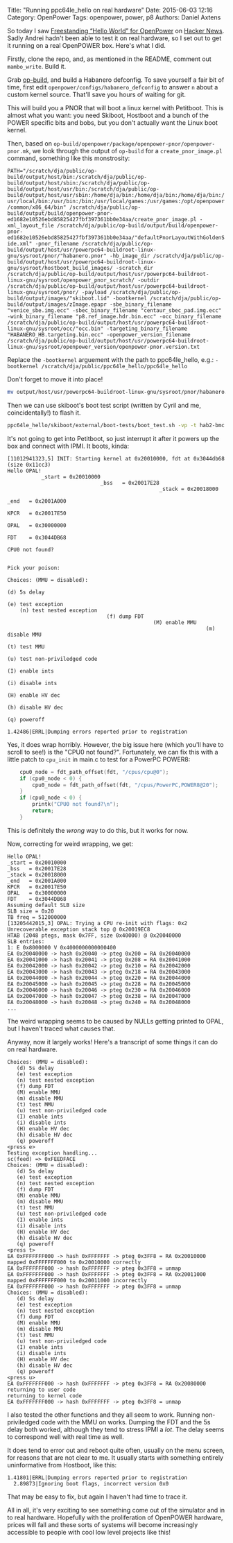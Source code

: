 Title: "Running ppc64le_hello on real hardware"
Date: 2015-06-03 12:16
Category: OpenPower
Tags: openpower, power, p8
Authors: Daniel Axtens

So today I saw [Freestanding “Hello World” for OpenPower](https://github.com/andreiw/ppc64le_hello) on [Hacker News](https://news.ycombinator.com/item?id=9649490). Sadly Andrei hadn't been able to test it on real hardware, so I set out to get it running on a real OpenPOWER box. Here's what I did.

Firstly, clone the repo, and, as mentioned in the README, comment out `mambo_write`. Build it.
 
Grab [op-build](https://github.com/open-power/op-build), and build a Habanero defconfig. To save yourself a fair bit of time, first edit `openpower/configs/habanero_defconfig` to answer `n` about a custom kernel source. That'll save you hours of waiting for git.
 
This will build you a PNOR that will boot a linux kernel with Petitboot. This is almost what you want: you need Skiboot, Hostboot and a bunch of the POWER specific bits and bobs, but you don't actually want the Linux boot kernel.

Then, based on `op-build/openpower/package/openpower-pnor/openpower-pnor.mk`, we look through the output of `op-build` for a  `create_pnor_image.pl` command, something like this monstrosity:

`
PATH="/scratch/dja/public/op-build/output/host/bin:/scratch/dja/public/op-build/output/host/sbin:/scratch/dja/public/op-build/output/host/usr/bin:/scratch/dja/public/op-build/output/host/usr/sbin:/home/dja/bin:/home/dja/bin:/home/dja/bin:/usr/local/bin:/usr/bin:/bin:/usr/local/games:/usr/games:/opt/openpower/common/x86_64/bin" /scratch/dja/public/op-build/output/build/openpower-pnor-ed1682e10526ebd85825427fbf397361bb0e34aa/create_pnor_image.pl -xml_layout_file /scratch/dja/public/op-build/output/build/openpower-pnor-ed1682e10526ebd85825427fbf397361bb0e34aa/"defaultPnorLayoutWithGoldenSide.xml" -pnor_filename /scratch/dja/public/op-build/output/host/usr/powerpc64-buildroot-linux-gnu/sysroot/pnor/"habanero.pnor" -hb_image_dir /scratch/dja/public/op-build/output/host/usr/powerpc64-buildroot-linux-gnu/sysroot/hostboot_build_images/ -scratch_dir /scratch/dja/public/op-build/output/host/usr/powerpc64-buildroot-linux-gnu/sysroot/openpower_pnor_scratch/ -outdir /scratch/dja/public/op-build/output/host/usr/powerpc64-buildroot-linux-gnu/sysroot/pnor/ -payload /scratch/dja/public/op-build/output/images/"skiboot.lid" -bootkernel /scratch/dja/public/op-build/output/images/zImage.epapr -sbe_binary_filename "venice_sbe.img.ecc" -sbec_binary_filename "centaur_sbec_pad.img.ecc" -wink_binary_filename "p8.ref_image.hdr.bin.ecc" -occ_binary_filename /scratch/dja/public/op-build/output/host/usr/powerpc64-buildroot-linux-gnu/sysroot/occ/"occ.bin" -targeting_binary_filename "HABANERO_HB.targeting.bin.ecc" -openpower_version_filename /scratch/dja/public/op-build/output/host/usr/powerpc64-buildroot-linux-gnu/sysroot/openpower_version/openpower-pnor.version.txt
`

Replace the `-bootkernel` arguement with the path to ppc64le_hello, e.g.: `-bootkernel /scratch/dja/public/ppc64le_hello/ppc64le_hello`

Don't forget to move it into place! 

```sh
mv output/host/usr/powerpc64-buildroot-linux-gnu/sysroot/pnor/habanero.pnor output/images/habanero.pnor
```

Then we can use skiboot's boot test script (written by Cyril and me, coincidentally!) to flash it.

```sh
ppc64le_hello/skiboot/external/boot-tests/boot_test.sh -vp -t hab2-bmc -P <path to>/habanero.pnor
```

It's not going to get into Petitboot, so just interrupt it after it powers up the box and connect with IPMI. It boots, kinda:

```text
[11012941323,5] INIT: Starting kernel at 0x20010000, fdt at 0x3044db68 (size 0x11cc3)
Hello OPAL!
           _start = 0x20010000
                              _bss   = 0x20017E28
                                                 _stack = 0x20018000
                                                                    _end   = 0x2001A000
                                                                                       KPCR   = 0x20017E50
                                                                                                          OPAL   = 0x30000000
                                                                                                                             FDT    = 0x3044DB68
                                                                                                                                                CPU0 not found?

                                                                                                                                                               Pick your poison:
                                                                                                                                                                                Choices: (MMU = disabled):
                                                                                                                                                                                                             (d) 5s delay
                                                                                                                                                                                                                            (e) test exception
    (n) test nested exception
                                (f) dump FDT
                                               (M) enable MMU
                                                                (m) disable MMU
                                                                                  (t) test MMU
                                                                                                 (u) test non-priviledged code
                                                                                                                                 (I) enable ints
                                                                                                                                                   (i) disable ints
                                                                                                                                                                      (H) enable HV dec
                                                                                                                                                                                          (h) disable HV dec
                                                                                                                                                                                                               (q) poweroff
                                                                                                                                                                                                                             1.42486|ERRL|Dumping errors reported prior to registration
```

Yes, it does wrap horribly. However, the big issue here (which you'll have to scroll to see!) is the "CPU0 not found?". Fortunately, we can fix this with a little patch to `cpu_init` in main.c to test for a PowerPC POWER8:


```C
	cpu0_node = fdt_path_offset(fdt, "/cpus/cpu@0");
	if (cpu0_node < 0) {
		cpu0_node = fdt_path_offset(fdt, "/cpus/PowerPC,POWER8@20");
	}
	if (cpu0_node < 0) {
		printk("CPU0 not found?\n");
		return;
	}
```

This is definitely the _wrong_ way to do this, but it works for now.

Now, correcting for weird wrapping, we get:

```text
Hello OPAL!
_start = 0x20010000
_bss   = 0x20017E28
_stack = 0x20018000
_end   = 0x2001A000
KPCR   = 0x20017E50
OPAL   = 0x30000000
FDT    = 0x3044DB68
Assuming default SLB size
SLB size = 0x20
TB freq = 512000000
[13205442015,3] OPAL: Trying a CPU re-init with flags: 0x2
Unrecoverable exception stack top @ 0x20019EC8
HTAB (2048 ptegs, mask 0x7FF, size 0x40000) @ 0x20040000
SLB entries:
1: E 0x8000000 V 0x4000000000000400
EA 0x20040000 -> hash 0x20040 -> pteg 0x200 = RA 0x20040000
EA 0x20041000 -> hash 0x20041 -> pteg 0x208 = RA 0x20041000
EA 0x20042000 -> hash 0x20042 -> pteg 0x210 = RA 0x20042000
EA 0x20043000 -> hash 0x20043 -> pteg 0x218 = RA 0x20043000
EA 0x20044000 -> hash 0x20044 -> pteg 0x220 = RA 0x20044000
EA 0x20045000 -> hash 0x20045 -> pteg 0x228 = RA 0x20045000
EA 0x20046000 -> hash 0x20046 -> pteg 0x230 = RA 0x20046000
EA 0x20047000 -> hash 0x20047 -> pteg 0x238 = RA 0x20047000
EA 0x20048000 -> hash 0x20048 -> pteg 0x240 = RA 0x20048000
...
```

The weird wrapping seems to be caused by NULLs getting printed to OPAL, but I haven't traced what causes that.

Anyway, now it largely works! Here's a transcript of some things it can do on real hardware.

```text
Choices: (MMU = disabled):
   (d) 5s delay
   (e) test exception
   (n) test nested exception
   (f) dump FDT
   (M) enable MMU
   (m) disable MMU
   (t) test MMU
   (u) test non-priviledged code
   (I) enable ints
   (i) disable ints
   (H) enable HV dec
   (h) disable HV dec
   (q) poweroff
<press e>
Testing exception handling...
sc(feed) => 0xFEEDFACE
Choices: (MMU = disabled):
   (d) 5s delay
   (e) test exception
   (n) test nested exception
   (f) dump FDT
   (M) enable MMU
   (m) disable MMU
   (t) test MMU
   (u) test non-priviledged code
   (I) enable ints
   (i) disable ints
   (H) enable HV dec
   (h) disable HV dec
   (q) poweroff
<press t>
EA 0xFFFFFFF000 -> hash 0xFFFFFFF -> pteg 0x3FF8 = RA 0x20010000
mapped 0xFFFFFFF000 to 0x20010000 correctly
EA 0xFFFFFFF000 -> hash 0xFFFFFFF -> pteg 0x3FF8 = unmap
EA 0xFFFFFFF000 -> hash 0xFFFFFFF -> pteg 0x3FF8 = RA 0x20011000
mapped 0xFFFFFFF000 to 0x20011000 incorrectly
EA 0xFFFFFFF000 -> hash 0xFFFFFFF -> pteg 0x3FF8 = unmap
Choices: (MMU = disabled):
   (d) 5s delay
   (e) test exception
   (n) test nested exception
   (f) dump FDT
   (M) enable MMU
   (m) disable MMU
   (t) test MMU
   (u) test non-priviledged code
   (I) enable ints
   (i) disable ints
   (H) enable HV dec
   (h) disable HV dec
   (q) poweroff
<press u>
EA 0xFFFFFFF000 -> hash 0xFFFFFFF -> pteg 0x3FF8 = RA 0x20080000
returning to user code
returning to kernel code
EA 0xFFFFFFF000 -> hash 0xFFFFFFF -> pteg 0x3FF8 = unmap
```

I also tested the other functions and they all seem to work. Running non-priviledged code with the MMU on works. Dumping the FDT and the 5s delay both worked, although they tend to stress IPMI a *lot*. The delay seems to correspond well with real time as well.

It does tend to error out and reboot quite often, usually on the menu screen, for reasons that are not clear to me. It usually starts with something entirely uninformative from Hostboot, like this:

```text
1.41801|ERRL|Dumping errors reported prior to registration
  2.89873|Ignoring boot flags, incorrect version 0x0
```

That may be easy to fix, but again I haven't had time to trace it.

All in all, it's very exciting to see something come out of the simulator and in to real hardware. Hopefully with the proliferation of OpenPOWER hardware, prices will fall and these sorts of systems will become increasingly accessible to people with cool low level projects like this!
